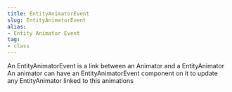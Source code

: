 ```yaml
---
title: EntityAnimatorEvent
slug: EntityAnimatorEvent
alias: 
- Entity Animator Event
tag: 
- class
---
```

An EntityAnimatorEvent is a link between an Animator and a EntityAnimator\
An animator can have an EntityAnimatorEvent component on it to update any EntityAnimator linked to this animations

